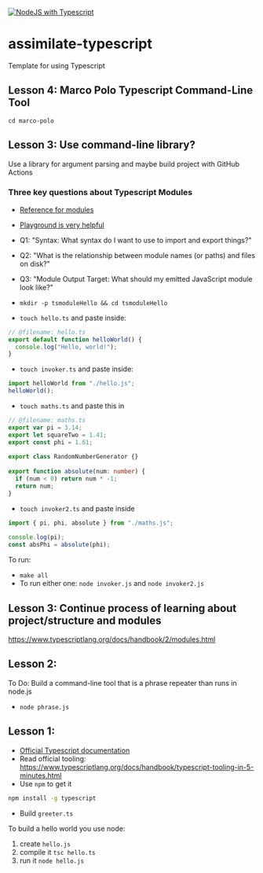 [![NodeJS with Typescript](https://github.com/nogibjj/assimilate-typescript/actions/workflows/npm-gulp.yml/badge.svg)](https://github.com/nogibjj/assimilate-typescript/actions/workflows/npm-gulp.yml)

# assimilate-typescript
Template for using Typescript

## Lesson 4:  Marco Polo Typescript Command-Line Tool

`cd marco-polo`


## Lesson 3:  Use command-line library?

Use a library for argument parsing and maybe build project with GitHub Actions

### Three key questions about Typescript Modules

* [Reference for modules](https://www.typescriptlang.org/docs/handbook/2/modules.html)
* [Playground is very helpful](https://www.typescriptlang.org/play)

* Q1:  "Syntax: What syntax do I want to use to import and export things?"
* Q2: "What is the relationship between module names (or paths) and files on disk?"
* Q3: "Module Output Target: What should my emitted JavaScript module look like?"

* `mkdir -p tsmoduleHello && cd tsmoduleHello`
* `touch hello.ts` and paste inside:

```typescript
// @filename: hello.ts
export default function helloWorld() {
  console.log("Hello, world!");
}
```
* `touch invoker.ts` and paste inside:

```typescript
import helloWorld from "./hello.js";
helloWorld();
```

* `touch maths.ts` and paste this in

```typescript
// @filename: maths.ts
export var pi = 3.14;
export let squareTwo = 1.41;
export const phi = 1.61;
 
export class RandomNumberGenerator {}
 
export function absolute(num: number) {
  if (num < 0) return num * -1;
  return num;
}
```

* `touch invoker2.ts` and paste inside

```typescript
import { pi, phi, absolute } from "./maths.js";
 
console.log(pi);
const absPhi = absolute(phi);
```

To run:

* `make all`
*  To run either one:  `node invoker.js` and `node invoker2.js`

## Lesson 3:  Continue process of learning about project/structure and modules

https://www.typescriptlang.org/docs/handbook/2/modules.html


## Lesson 2:

To Do:  Build a command-line tool that is a phrase repeater than runs in node.js
* `node phrase.js` 

## Lesson 1:

* [Official Typescript documentation](https://www.typescriptlang.org/docs/handbook/intro.html)
* Read official tooling:  https://www.typescriptlang.org/docs/handbook/typescript-tooling-in-5-minutes.html
* Use `npm` to get it
```bash
npm install -g typescript
```
* Build `greeter.ts`

To build a hello world you use node:

1. create `hello.js`
2. compile it `tsc hello.ts`
3. run it `node hello.js`
